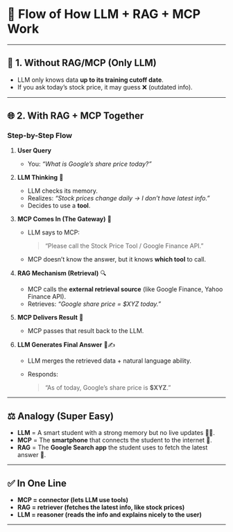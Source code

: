 
# 🔄 Flow of How LLM + RAG + MCP Work

---

## 🧠 1. Without RAG/MCP (Only LLM)

* LLM only knows data **up to its training cutoff date**.
* If you ask today’s stock price, it may guess ❌ (outdated info).

---

## 🌐 2. With RAG + MCP Together

### Step-by-Step Flow

1. **User Query**

   * You: *“What is Google’s share price today?”*

2. **LLM Thinking** 🤔

   * LLM checks its memory.
   * Realizes: *“Stock prices change daily → I don’t have latest info.”*
   * Decides to use a **tool**.

3. **MCP Comes In (The Gateway)** 🚪

   * LLM says to MCP:

     > “Please call the Stock Price Tool / Google Finance API.”
   * MCP doesn’t know the answer, but it knows **which tool** to call.

4. **RAG Mechanism (Retrieval)** 🔍

   * MCP calls the **external retrieval source** (like Google Finance, Yahoo Finance API).
   * Retrieves: *“Google share price = \$XYZ today.”*

5. **MCP Delivers Result** 📩

   * MCP passes that result back to the LLM.

6. **LLM Generates Final Answer** 🧠✍️

   * LLM merges the retrieved data + natural language ability.
   * Responds:

     > “As of today, Google’s share price is **\$XYZ**.”

---

## ⚖️ Analogy (Super Easy)

* **LLM** = A smart student with a strong memory but no live updates 🧑‍🎓.
* **MCP** = The **smartphone** that connects the student to the internet 📱.
* **RAG** = The **Google Search app** the student uses to fetch the latest answer 🔎.

---

## ✅ In One Line

* **MCP = connector (lets LLM use tools)**
* **RAG = retriever (fetches the latest info, like stock prices)**
* **LLM = reasoner (reads the info and explains nicely to the user)**

---